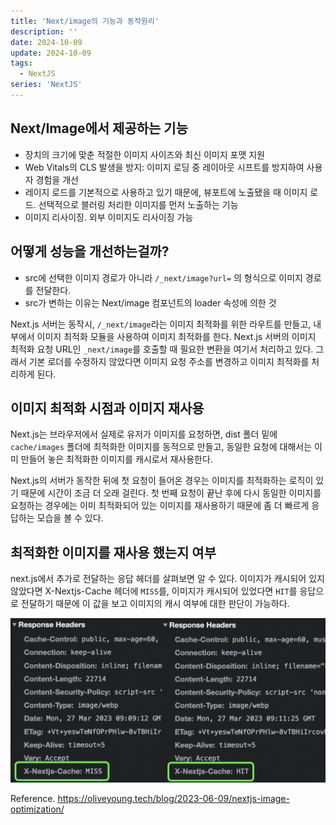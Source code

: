 ```yaml
---
title: 'Next/image의 기능과 동작원리'
description: ''
date: 2024-10-09
update: 2024-10-09
tags:
  - NextJS
series: 'NextJS'
---
```


## Next/Image에서 제공하는 기능

- 장치의 크기에 맞춘 적절한 이미지 사이즈와 최신 이미지 포맷 지원
- Web Vitals의 CLS 발생을 방지: 이미지 로딩 중 레이아웃 시프트를 방지하여 사용자 경험을 개선
- 레이지 로드를 기본적으로 사용하고 있기 때문에, 뷰포트에 노출됐을 때 이미지 로드. 선택적으로 블러링 처리한 이미지를 먼저 노출하는 기능
- 이미지 리사이징. 외부 이미지도 리사이징 가능

## 어떻게 성능을 개선하는걸까?

- src에 선택한 이미지 경로가 아니라 `/_next/image?url=` 의 형식으로 이미지 경로를 전달한다.
- src가 변하는 이유는 Next/image 컴포넌트의 loader 속성에 의한 것

Next.js 서버는 동작시, `/_next/image`라는 이미지 최적화를 위한 라우트를 만들고, 내부에서 이미지 최적화 모듈을 사용하여 이미지 최적화를 한다. Next.js 서버의 이미지 최적화 요청 URL인 `_next/image`를 호출할 때 필요한 변환을 여기서 처리하고 있다. 그래서 기본 로더를 수정하지 않았다면 이미지 요청 주소를 변경하고 이미지 최적화를 처리하게 된다.

## 이미지 최적화 시점과 이미지 재사용

Next.js는 브라우저에서 실제로 유저가 이미지를 요청하면, dist 폴더 밑에 `cache/images` 폴더에 최적화한 이미지를 동적으로 만들고, 동일한 요청에 대해서는 이미 만들어 놓은 최적화한 이미지를 캐시로서 재사용한다.

Next.js의 서버가 동작한 뒤에 첫 요청이 들어온 경우는 이미지를 최적화하는 로직이 있기 때문에 시간이 조금 더 오래 걸린다. 첫 번째 요청이 끝난 후에 다시 동일한 이미지를 요청하는 경우에는 이미 최적화되어 있는 이미지를 재사용하기 때문에 좀 더 빠르게 응답하는 모습을 볼 수 있다.

## 최적화한 이미지를 재사용 했는지 여부

next.js에서 추가로 전달하는 응답 헤더를 살펴보면 알 수 있다.
이미지가 캐시되어 있지 않았다면 X-Nextjs-Cache 헤더에 `MISS`를,
이미지가 캐시되어 있었다면 `HIT`를 응답으로 전달하기 때문에
이 값을 보고 이미지의 캐시 여부에 대한 판단이 가능하다.

![이미지 요청 전후 비교](image.png)

Reference.
https://oliveyoung.tech/blog/2023-06-09/nextjs-image-optimization/
